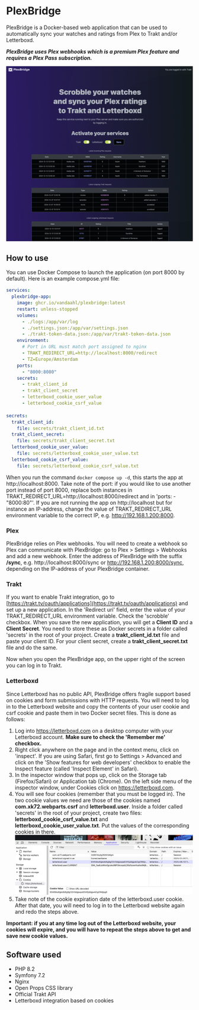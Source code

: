 # PlexBridge

PlexBridge is a Docker-based web application that can be used to automatically sync your watches and ratings from Plex to Trakt and/or Letterboxd.

**_PlexBridge uses Plex webhooks which is a premium Plex feature and requires a Plex Pass subscription._**

![](./documentation/screenshot1.png "PlexBridge homepage")

## How to use

You can use Docker Compose to launch the application (on port 8000 by default). Here is an example compose.yml file:

```yaml
services:
  plexbridge-app:
    image: ghcr.io/vandaahl/plexbridge:latest
    restart: unless-stopped
    volumes:
      - ./logs:/app/var/log
      - ./settings.json:/app/var/settings.json
      - ./trakt-token-data.json:/app/var/trakt-token-data.json
    environment:
      # Port in URL must match port assigned to nginx
      - TRAKT_REDIRECT_URL=http://localhost:8000/redirect
      - TZ=Europe/Amsterdam
    ports:
      - "8000:8080"
    secrets:
      - trakt_client_id
      - trakt_client_secret
      - letterboxd_cookie_user_value
      - letterboxd_cookie_csrf_value

secrets:
  trakt_client_id:
    file: secrets/trakt_client_id.txt
  trakt_client_secret:
    file: secrets/trakt_client_secret.txt
  letterboxd_cookie_user_value:
    file: secrets/letterboxd_cookie_user_value.txt
  letterboxd_cookie_csrf_value:
    file: secrets/letterboxd_cookie_csrf_value.txt
```
When you run the command `docker compose up -d`, this starts the app at http://localhost:8000. Take note of the port: if you would like to use another port instead of port 8000, replace both instances in TRAKT_REDIRECT_URL=http://localhost:8000/redirect and in 'ports:
      - "8000:80"'. If you are not running the app on http://localhost but for instance an IP-address, change the value of TRAKT_REDIRECT_URL environment variable to the correct IP, e.g. http://192.168.1.200:8000.

### Plex

PlexBridge relies on Plex webhooks. You will need to create a webhook so Plex can communicate with PlexBridge: go to Plex > Settings > Webhooks and add a new webhook. Enter the address of PlexBridge with the suffix **/sync**, e.g. http://localhost:8000/sync or http://192.168.1.200:8000/sync, depending on the IP-address of your PlexBridge container.

### Trakt

If you want to enable Trakt integration, go to [https://trakt.tv/oauth/applications](https://trakt.tv/oauth/applications) and set up a new application. In the 'Redirect uri' field, enter the value of your TRAKT_REDIRECT_URL environment variable. Check the 'scrobble' checkbox.
When you save the new application, you will get a **Client ID** and a **Client Secret**. You need to store these as Docker secrets in a folder called 'secrets' in the root of your project. Create a **trakt_client_id.txt** file and paste your client ID. For your client secret, create a **trakt_client_secret.txt** file and do the same.

Now when you open the PlexBridge app, on the upper right of the screen you can log in to Trakt. 

### Letterboxd

Since Letterboxd has no public API, PlexBridge offers fragile support based on cookies and form submissions with HTTP requests. You will need to log in to the Letterboxd website and copy the contents of your user cookie and csrf cookie and paste them in two Docker secret files. This is done as follows:

1. Log into https://letterboxd.com on a desktop computer with your Letterboxd account. **Make sure to check the 'Remember me' checkbox.**
2. Right click anywhere on the page and in the context menu, click on 'inspect'. If you are using Safari, first go to Settings > Advanced and click on the 'Show features for web developers' checkbox to enable the Inspect feature (called 'Inspect Element' in Safari).
3. In the inspector window that pops up, click on the Storage tab (Firefox/Safari) or Application tab (Chrome). On the left side menu of the inspector window, under Cookies click on https://letterboxd.com.
4. You will see four cookies (remember that you must be logged in). The two cookie values we need are those of the cookies named **com.xk72.webparts.csrf** and **letterboxd.user**. Inside a folder called 'secrets' in the root of your project,
create two files: **letterboxd_cookie_csrf_value.txt** and **letterboxd_cookie_user_value.txt**. Put the values of the corresponding cookies in there.
![](./documentation/screenshot2.png "Browser inspector showing Letterboxd cookies")
5. Take note of the cookie expiration date of the letterboxd.user cookie. After that date, you will need to log in to the Letterboxd website again and redo the steps above.

**Important: if you at any time log out of the Letterboxd website, your cookies will expire, and you will have to repeat the steps above to get and save new cookie values.**

## Software used

- PHP 8.2
- Symfony 7.2
- Nginx
- Open Props CSS library
- Official Trakt API
- Letterboxd integration based on cookies